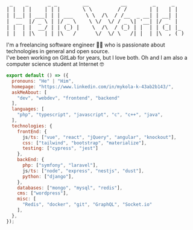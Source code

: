<pre>
 _    _      _ _        __          __        _     _     
| |  | |    | | |       \ \        / /       | |   | |   
| |__| | ___| | | ___    \ \  /\  / /__  _ __| | __| |     
|  __  |/ _ \ | |/ _ \    \ \/  \/ / _ \| '__| |/ _` |  
| |  | |  __/ | | (_) |    \  /\  / (_) | |  | | (_| |_ 
|_|  |_|\___|_|_|\___/      \/  \/ \___/|_|  |_|\__,_( )
</pre>

I'm a freelancing software engineer 👨‍💻 who is passionate about technologies in general and open source. <br/>
I've been working on GitLab for years, but I love both.
Oh and I am also a computer science student at Internet 🤓

```js
export default () => ({
  pronouns: "He" | "Him",
  homepage: "https://www.linkedin.com/in/mykola-k-43ab2b143/",
  askMeAbout: [
    "dev", "webdev", "frontend", "backend" 
  ],
  languages: [
    "php", "typescript", "javascript", "c", "c++", "java",
  ],
  technologies: {
    frontEnd: {
      js/ts: ["vue", "react", "jQuery", "angular", "knockout"],
      css: ["tailwind", "bootstrap", "materialize"],
      testing: ["cypress", "jest"]
    },
    backEnd: {
      php: ["symfony", "laravel"],
      js/ts: ["node", "express", "nestjs", "dust"],
      python: ["django"],
    },
    databases: ["mongo", "mysql", "redis"],
    cms: ["wordpress"],
    misc: [
      "Redis", "docker", "git", "GraphQL", "Socket.io"
    ],
  },
});
```

<!--
**paifgx/paifgx** is a ✨ _special_ ✨ repository because its `README.md` (this file) appears on your GitHub profile.
-->
